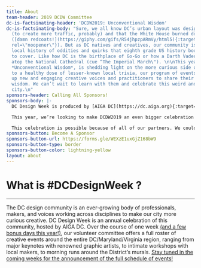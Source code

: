 ```yaml
---
title: About
team-header: 2019 DCDW Committee
dc-is-factsinating-header: 'DCDW2019: Unconventional Wisdom'
dc-is-factsinating-body: "Sure, we all know DC’s urban layout was designed by L’Enfant
  (to create more traffic, probably) and that the White House burned down in 1814
  ([damn redcoats!](https://giphy.com/gifs/R54jhpzpARmVy/html5){:target=\"_blank\"
  rel=\"noopener\"}). But as DC natives and creatives, our community is privy to a
  local history of oddities and quirks that eighth grade US history books tend not
  to cover. Like how DC is the birthplace of Go-Go or how a Darth Vader gargoyle sits
  atop the National Cathedral (cue “The Imperial March\"). \n\nThis year’s theme,
  *Unconventional Wisdom*, is shedding light on the more curious side of DC. In addition
  to a healthy dose of lesser-known local trivia, our program of events will lift
  up new and engaging creative voices and practitioners to share their own unconventional
  wisdom. We can’t wait to learn with them and celebrate this weird and wonderful
  city.\n"
sponsors-header: Calling All Sponsors!
sponsors-body: |-
  DC Design Week is produced by [AIGA DC](https://dc.aiga.org){:target="_blank" rel="noopener"}, a volunteer-run, 501(c)3 nonprofit organization, in concert with a consortium of local associations, meetup groups, and small businesses — and planned by a team of creatives from our community (see below!).

  This year, we’re looking to make DCDW2019 an even bigger celebration of the entire DC community — more events, in more places, featuring even more aspects of DC’s curious and creative community. But we can’t do it alone (though we’d certainly try). We’re currently looking for partners who can help make the best DCDW a reality. Whether you’re able to offer space, offer in-kind services, or offer financial support, your contribution will make the difference. Click below to support #DCDesignWeek and be part of the excitement as an ally of the creative community.

  This celebration is possible because of all of our partners. We couldn’t do it without you. Thank you! Got a question or feedback? Drop us a line over [email](mailto:designweek@dc.aiga.org).
sponsors-button: Become A Sponsor
sponsors-button-url: https://forms.gle/WEXzE1uxGjZ168bW9
sponsors-button-type: border
sponsors-button-color: lightning-yellow
layout: about
---
```


# What is #DCDesignWeek ?

---

The DC design community is an ever-growing body of professionals, makers, and voices working across disciplines to make our city more curious creative. DC Design Week is an annual celebration of this community, hosted by AIGA DC. Over the course of one week [(and a few bonus days this year!)](/carnegie-library/), our volunteer committee offers a full roster of creative events around the entire DC/Maryland/Virginia region, ranging from major keynotes with renowned graphic artists, to intimate workshops with local makers, to morning runs around the District’s murals. [Stay tuned in the coming weeks for the announcement of the full schedule of events!](#subscribe)
